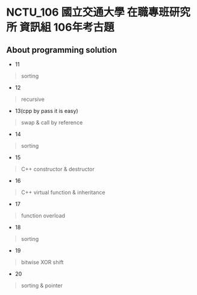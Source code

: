 # NCTU_106 國立交通大學 在職專班研究所 資訊組 106年考古題
## About programming solution
- 11
> sorting
- 12
> recursive  
- 13(cpp by pass it is easy) 
> swap & call by reference
- 14
> sorting
- 15
> C++ constructor & destructor
- 16
> C++ virtual function & inheritance
- 17
> function overload
- 18
> sorting
- 19
> bitwise XOR shift 
- 20
> sorting & pointer
